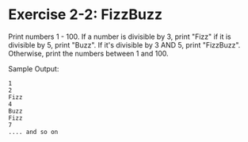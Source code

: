 # Exercise 2-2: FizzBuzz

Print numbers 1 - 100. If a number is divisible by 3, print "Fizz" if it is divisible by 5, print "Buzz". If it's divisible by 3 AND 5, print "FizzBuzz". Otherwise, print the numbers between 1 and 100.

Sample Output:

```
1
2
Fizz
4
Buzz
Fizz
7
.... and so on

```
